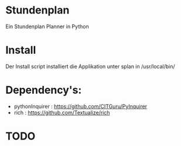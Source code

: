 # Stundenplan
Ein Stundenplan Planner in Python

# Install
Der Install script installiert die Applikation unter splan in /usr/local/bin/

# Dependency's:
- pythonInquirer : https://github.com/CITGuru/PyInquirer
- rich           : https://github.com/Textualize/rich

# TODO

